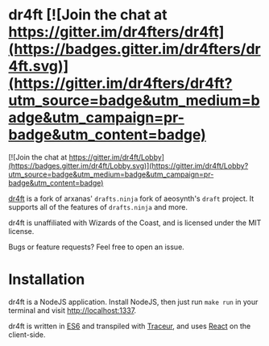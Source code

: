 # dr4ft [![Join the chat at https://gitter.im/dr4fters/dr4ft](https://badges.gitter.im/dr4fters/dr4ft.svg)](https://gitter.im/dr4fters/dr4ft?utm_source=badge&utm_medium=badge&utm_campaign=pr-badge&utm_content=badge)



[![Join the chat at https://gitter.im/dr4ft/Lobby](https://badges.gitter.im/dr4ft/Lobby.svg)](https://gitter.im/dr4ft/Lobby?utm_source=badge&utm_medium=badge&utm_campaign=pr-badge&utm_content=badge)

[dr4ft](http://dr4ft.com) is a fork of arxanas' `drafts.ninja` fork of aeosynth's `draft` project. It
supports all of the features of `drafts.ninja` and more.

dr4ft is unaffiliated with Wizards of the Coast,
and is licensed under the MIT license.

Bugs or feature requests? Feel free to open an issue.

# Installation

dr4ft is a NodeJS application. Install NodeJS, then just run `make run`
in your terminal and visit [http://localhost:1337](http://localhost:1337).

dr4ft is written in [ES6] and transpiled with [Traceur], and uses [React]
on the client-side.

  [ES6]: https://github.com/lukehoban/es6features
  [Traceur]: https://github.com/google/traceur-compiler
  [React]: https://github.com/facebook/react
